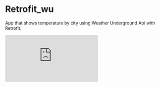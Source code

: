 # Retrofit_wu
App that shows temperature by city using Weather Underground Api with Retrofit.

![alt tag](https://github.com/shah0150/ProjectOxford/edit/master/README.md "Description goes here")
